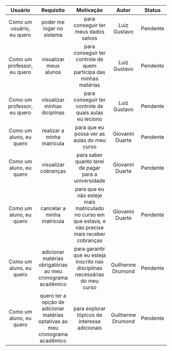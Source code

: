 | Usuário      | Requisito | Motivação     |Autor     |Status     |
| :----:        |    :----:   |          :----: |           :----: |            :----: |
| Como um usuário, eu quero | poder me logar no sistema | para conseguir ter meus dados salvos | Luiz Gustavo | Pendente |
| Como um professor, eu quero | visualizar meus alunos | para conseguir ter controle de quem participa das minhas matérias  | Luiz Gustavo | Pendente |
| Como um professor, eu quero | visualizar minhas diciplinas | para conseguir ter controle de quais aulas eu leciono | Luiz Gustavo | Pendente |
| Como um aluno, eu quero | realizar a minha matricula | para que eu possa ver as aulas do meu curso | Giovanni Duarte | Pendente |
| Como um aluno, eu quero | visualizar cobranças | para saber quanto terei de pagar para a universidade | Giovanni Duarte | Pendente |
| Como um aluno, eu quero | cancelar a minha matrícula | para que eu não esteje mais matriculado no curso em que estava, e não precise mais receber cobranças | Giovanni Duarte | Pendente |
| Como um aluno, eu quero | adicionar matérias obrigatórias ao meu cronograma acadêmico | para garantir que eu esteja inscrito nas disciplinas necessárias do meu curso | Guilherme Drumond | Pendente |
| Como um aluno, eu quero | quero ter a opção de adicionar matérias optativas ao meu cronograma acadêmico | para explorar tópicos de interesse adicionais | Guilherme Drumond | Pendente |

